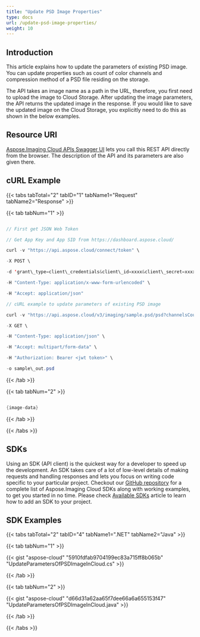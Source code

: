 ```yaml
---
title: "Update PSD Image Properties"
type: docs
url: /update-psd-image-properties/
weight: 10
---
```


## **Introduction**
This article explains how to update the parameters of existing PSD image. You can update properties such as count of color channels and compression method of a PSD file residing on the storage.

The API takes an image name as a path in the URL, therefore, you first need to upload the image to Cloud Storage. After updating the image parameters, the API returns the updated image in the response. If you would like to save the updated image on the Cloud Storage, you explicitly need to do this as shown in the below examples.
## **Resource URI**
[Aspose.Imaging Cloud APIs Swagger UI](https://apireference.aspose.cloud/imaging/#/Psd/ModifyPsd) lets you call this REST API directly from the browser. The description of the API and its parameters are also given there.
## **cURL Example**
{{< tabs tabTotal="2" tabID="1" tabName1="Request" tabName2="Response" >}}

{{< tab tabNum="1" >}}

```java

// First get JSON Web Token

// Get App Key and App SID from https://dashboard.aspose.cloud/

curl -v "https://api.aspose.cloud/connect/token" \

-X POST \

-d 'grant\_type=client\_credentials&client\_id=xxxx&client\_secret=xxxx' \

-H "Content-Type: application/x-www-form-urlencoded" \

-H "Accept: application/json"

// cURL example to update parameters of existing PSD image

curl -v "https://api.aspose.cloud/v3/imaging/sample.psd/psd?channelsCount=3&compressionMethod=raw" \

-X GET \

-H "Content-Type: application/json" \

-H "Accept: multipart/form-data" \

-H "Authorization: Bearer <jwt token>" \

-o sample\_out.psd

```

{{< /tab >}}

{{< tab tabNum="2" >}}

```java

{image-data} 

```

{{< /tab >}}

{{< /tabs >}}
## **SDKs**
Using an SDK (API client) is the quickest way for a developer to speed up the development. An SDK takes care of a lot of low-level details of making requests and handling responses and lets you focus on writing code specific to your particular project. Checkout our [GitHub repository](https://github.com/aspose-imaging-cloud) for a complete list of Aspose.Imaging Cloud SDKs along with working examples, to get you started in no time. Please check [Available SDKs](/available-sdks/) article to learn how to add an SDK to your project.
## **SDK Examples**
{{< tabs tabTotal="2" tabID="4" tabName1=".NET" tabName2="Java" >}}

{{< tab tabNum="1" >}}

{{< gist "aspose-cloud" "5910fdfab9704199ec83a715ff8b065b" "UpdateParametersOfPSDImageInCloud.cs" >}}

{{< /tab >}}

{{< tab tabNum="2" >}}

{{< gist "aspose-cloud" "d66d31a62aa65f7dee66a6a655153f47" "UpdateParametersOfPSDImageInCloud.java" >}}

{{< /tab >}}

{{< /tabs >}}
